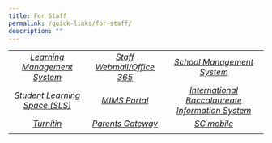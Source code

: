 ```yaml
---
title: For Staff
permalink: /quick-links/for-staff/
description: ""
---
```

|   |   |   |
|:---:|:---:|:---:|
| <a href="https://lms.acsindep.edu.sg/ACSIndep/login.aspx">  <i>Learning Management System</i></a>  |  <a href="https://login.microsoftonline.com/"> <i>Staff Webmail/Office 365</i></a> | <a href="https://sms.acsindep.edu.sg/sms/login.aspx">  <i>School Management System</i></a>  |
|  <a href="/for-students/singapore-student-learning-space/">  <i>Student Learning Space (SLS)</i></a> |  <a href="https://portal.mims.moe.gov.sg/idmdash">  <i>MIMS Portal</i></a> | <a href="https://ibis.ibo.org/">  <i>International Baccalaureate Information System</i></a>   |
|  <a href="https://www.turnitin.com/"> <i>Turnitin</i></a> |  <a href="https://pg.moe.edu.sg/">  <i>Parents Gateway</i></a> | <a href="https://scmobile.moe.edu.sg/login"> <i>SC mobile</i></a>   |
    |